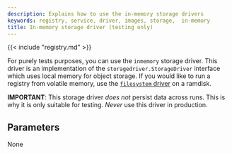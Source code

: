 ```yaml
---
description: Explains how to use the in-memory storage drivers
keywords: registry, service, driver, images, storage,  in-memory
title: In-memory storage driver (testing only)
---
```


{{< include "registry.md" >}}

For purely tests purposes, you can use the `inmemory` storage driver. This
driver is an implementation of the `storagedriver.StorageDriver` interface which
uses local memory for object storage. If you would like to run a registry from
volatile memory, use the [`filesystem` driver](filesystem.md) on a ramdisk.

**IMPORTANT**: This storage driver *does not* persist data across runs. This is why it is only suitable for testing. *Never* use this driver in production.

## Parameters

None